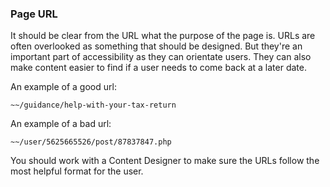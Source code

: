 ### Page URL

It should be clear from the URL what the purpose of the page is. URLs are often overlooked as something that should be designed. But they're an important part of accessibility as they can orientate users. They can also make content easier to find if a user needs to come back at a later date.

An example of a good url:
```text
~~/guidance/help-with-your-tax-return
```

An example of a bad url: 
```text
~~/user/5625665526/post/87837847.php
```

You should work with a Content Designer to make sure the URLs follow the most helpful format for the user.
